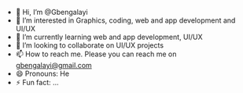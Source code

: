 - 👋 Hi, I’m @Gbengalayi
- 👀 I’m interested in Graphics, coding, web and app development and UI/UX
- 🌱 I’m currently learning web and app development, UI/UX
- 💞️ I’m looking to collaborate on UI/UX projects
- 📫 How to reach me. Please you can reach me on gbengalayi@gmail.com
- 😄 Pronouns: He
- ⚡ Fun fact: ...

<!---
Gbengalayi/Gbengalayi is a ✨ special ✨ repository because its `README.md` (this file) appears on your GitHub profile.
You can click the Preview link to take a look at your changes.
--->
